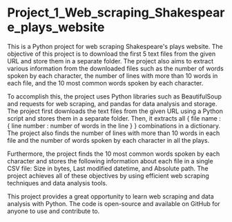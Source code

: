 # Project_1_Web_scraping_Shakespeare_plays_website
This is a Python project for web scraping Shakespeare's plays website. The objective of this project is to download the first 5 text files from the given URL and store them in a separate folder. The project also aims to extract various information from the downloaded files such as the number of words spoken by each character, the number of lines with more than 10 words in each file, and the 10 most common words spoken by each character.

To accomplish this, the project uses Python libraries such as BeautifulSoup and requests for web scraping, and pandas for data analysis and storage. The project first downloads the text files from the given URL using a Python script and stores them in a separate folder. Then, it extracts all { file name : { line number : number of words in the line } } combinations in a dictionary. The project also finds the number of lines with more than 10 words in each file and the number of words spoken by each character in all the plays.

Furthermore, the project finds the 10 most common words spoken by each character and stores the following information about each file in a single CSV file: Size in bytes, Last modified datetime, and Absolute path. The project achieves all of these objectives by using efficient web scraping techniques and data analysis tools.

This project provides a great opportunity to learn web scraping and data analysis with Python. The code is open-source and available on GitHub for anyone to use and contribute to.
